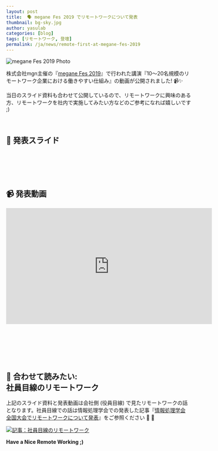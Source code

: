 ```yaml
---
layout: post
title:  🗣 megane Fes 2019 でリモートワークについて発表
thumbnail: bg-sky.jpg
author: yasulab
categories: [blog]
tags: [リモートワーク, 登壇]
permalink: /ja/news/remote-first-at-megane-fes-2019
---
```


![megane Fes 2019 Photo](/img/posts/meganefes-2019-photo.jpg)

株式会社mgn主催の『[megane Fes 2019](https://meganefes2019.megane.in/)』で行われた講演『10〜20名規模のリモートワーク企業における働きやすい仕組み』の動画が公開されました! 📹✨

当日のスライド資料も合わせて公開しているので、リモートワークに興味のある方、リモートワークを社内で実施してみたい方などのご参考になれば嬉しいです ;)

<br>

## 📜 発表スライド

<script async class="speakerdeck-embed" data-id="cf1cd6f115924b4cace9b825fe474198" data-ratio="1.33333333333333" src="//speakerdeck.com/assets/embed.js"></script>

<br><br><br><br>
  
## 📹 発表動画

<div class="video" style="margin-bottom: 80px;">
  <iframe width="560" height="315" src="https://www.youtube.com/embed/nAdcD2UMnPE?rel=0&autoplay=0&showinfo=0&controls=1&fs=1&modestbranding=0" frameborder="0" allow="accelerometer; autoplay; encrypted-media; gyroscope; picture-in-picture" allowfullscreen></iframe>
</div>

<br>

## 👀 合わせて読みたい: <br>社員目線のリモートワーク

上記のスライド資料と発表動画は会社側 (役員目線) で見たリモートワークの話となります。社員目線での話は情報処理学会での発表した記事『[情報処理学会 全国大会でリモートワークについて発表](https://yasslab.jp/ja/news/work-life-balance-at-81st-ipsj)』をご参照ください 📜 👀

[![記事：社員目線のリモートワーク](/img/posts/ipsj-2019-banner.jpg)](https://yasslab.jp/ja/news/work-life-balance-at-81st-ipsj)

**Have a Nice Remote Working ;)**


